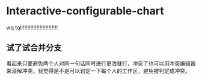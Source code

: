 # Interactive-configurable-chart
wq tql!!!!!!!!!!!!!!!!!!!!!!!!
## 试了试合并分支
看起来只要避免两个人对同一句话同时进行更改就行，冲突了也可以用冲突编辑器来消解冲突。我觉得是不是可以划定一下每个人的工作区，避免被判定成冲突。